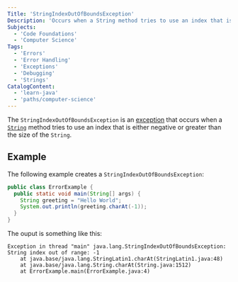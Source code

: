 ```yaml
---
Title: 'StringIndexOutOfBoundsException'
Description: 'Occurs when a String method tries to use an index that is either negative or greater than the size of the string.'
Subjects:
  - 'Code Foundations'
  - 'Computer Science'
Tags:
  - 'Errors'
  - 'Error Handling'
  - 'Exceptions'
  - 'Debugging'
  - 'Strings'
CatalogContent:
  - 'learn-java'
  - 'paths/computer-science'
---
```


The `StringIndexOutOfBoundsException` is an [exception](https://www.codecademy.com/resources/docs/general/error) that occurs when a [`String`](https://www.codecademy.com/resources/docs/java/strings) method tries to use an index that is either negative or greater than the size of the `String`.

## Example

The following example creates a `StringIndexOutOfBoundsException`:

```java
public class ErrorExample {
  public static void main(String[] args) {
    String greeting = "Hello World";
    System.out.println(greeting.charAt(-1));
  }
}
```

The ouput is something like this:

```shell
Exception in thread "main" java.lang.StringIndexOutOfBoundsException: String index out of range: -1
	at java.base/java.lang.StringLatin1.charAt(StringLatin1.java:48)
	at java.base/java.lang.String.charAt(String.java:1512)
	at ErrorExample.main(ErrorExample.java:4)
```
